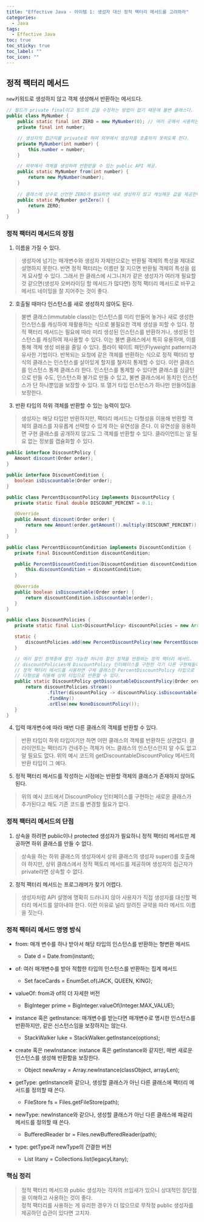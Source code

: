 ```yaml
---
title: "Effective Java - 아이템 1: 생성자 대신 정적 팩터리 메서드를 고려하라"
categories:
  - Java
tags:
  - Effective Java
toc: true
toc_sticky: true
toc_label: ""
toc_icon: ""
---
```


## 정적 팩터리 메서드
`new`키워드로 생성하지 않고 객체 생성해서 반환하는 메서드다.

```java
// 필드가 private final이고 필드의 값을 수정하는 방법이 없기 때문에 불변 클래스다.
public class MyNumber {
    public static final int ZERO = new MyNumber(0); // 여러 곳에서 사용하는 값을 캐싱.
    private final int number;

    // 생성자의 접근자를 private로 하여 외부에서 생성자를 호출하지 못하도록 한다.
    private MyNumber(int number) {
        this.number = number;
    }

    // 외부에서 객체를 생성하여 반환받을 수 있는 public API 제공.
    public static MyNumber from(int number) {
        return new MyNumber(number);
    }
    
    // 클래스에 상수로 선언한 ZERO가 필요하면 새로 생성하지 않고 캐싱해둔 값을 제공한다.
    public static MyNumber getZero() {
        return ZERO;
    }
}
```

### 정적 팩터리 메서드의 장점

1. 이름을 가질 수 있다.
> 생성자에 넘기는 매개변수와 생성자 자체만으로는 반환될 객체의 특성을 제대로 설명하지 못한다.
> 반면 정적 팩터리는 이름만 잘 지으면 반환될 객체의 특성을 쉽게 묘사할 수 있다.
> 그래서 한 클래스에 시그니처가 같은 생성자가 여러개 필요할 것 같으면(생성자 오버라이딩 할 메서드가 많다면) 
> 정적 팩터리 메서드로 바꾸고 메서드 네이밍을 잘 지어주는 것이 좋다.
2. 호출될 때마다 인스턴스를 새로 생성하지 않아도 된다.
> 불변 클래스(immutable class)는 인스턴스를 미리 만들어 놓거나 
> 새로 생성한 인스턴스를 캐싱하여 재활용하는 식으로 불필요한 객체 생성을 피할 수 있다.
> 정적 팩터리 메서드는 필요에 따라 미리 생성된 인스턴스를 반환하거나, 
> 생성된 인스턴스를 캐싱하여 재사용할 수 있다. 이는 불변 클래스에서 특히 유용하며, 이를 통해 객체 생성 비용을 줄일 수 있다.
> 플라이 웨이트 패턴(Flyweight pattern)과 유사한 기법이다.
> 반복되는 요청에 같은 객체를 반환하는 식으로 정적 팩터리 방식의 클래스는 인스턴스를 살아있게 할지를 철저히 통제할 수 있다.
> 이런 클래스를 인스턴스 통제 클래스라 한다.
> 인스턴스를 통제할 수 있다면 클래스를 싱글턴으로 만들 수도, 인스턴스화 불가로 만들 수 있고,
> 불변 클래스에서 동치인 인스턴스가 단 하나뿐임을 보장할 수 있다.
> 또 열거 타입 인스턴스가 하나만 만들어짐을 보장한다.
3. 반환 타입의 하위 객체를 반환할 수 있는 능력이 있다.
> 생성자는 해당 타입만 반환하지만, 팩터리 메서드는 다형성을 이용해 반환할 객체의 클래스를 자유롭게 선택할 수 있게 하는 유연성을 준다.
> 이 유연성을 응용하면 구현 클래스를 공개하지 않고도 그 객체를 반환할 수 있다.
> 클라이언트는 알 필요 없는 정보를 캡슐화할 수 있다.
 ```java
public interface DiscountPolicy {
    Amount discount(Order order);
}

public interface DiscountCondition {
    boolean isDiscountable(Order order);
}

public class PercentDiscountPolicy implements DiscountPolicy {
    private static final double DISCOUNT_PERCENT = 0.1;

    @Override
    public Amount discount(Order order) {
        return new Amount(order.getAmount().multiply(DISCOUNT_PERCENT));
    }
}

public class PercentDiscountCondition implements DiscountCondition {
    private final DiscountCondition discountCondition;

    public PercentDiscountCondition(DiscountCondition discountCondition) {
        this.discountCondition = discountCondition;
    }
    
    @Override
    public boolean isDiscountable(Order order) {
        return discountCondition.isDiscountable(order);
    }
}

public class DiscountPolicies {
    private static final List<DiscountPolicy> discountPolicies = new ArrayList<>();

    static {
        discountPolicies.add(new PercentDiscountPolicy(new PercentDiscountCondition()));
    }

    // 여러 할인 정책중에 할인 가능한 하나의 할인 정책을 반환하는 정적 팩터리 메서드.
    // discountPolicies에 DiscountPolicy 인터페이스를 구현한 각기 다른 구현체들이 들어있다.
    // 정적 팩터리 메서드를 사용하면 구체 클래스인 PercentDiscountPolicy 타입으로 반환하지 않고,
    // 다형성을 이용해 상위 타입으로 반환할 수 있다.
    public static DiscountPolicy getDiscountableDiscountPolicy(Order order) {
        return discountPolicies.stream()
                .filter(discountPolicy -> discountPolicy.isDiscountable(order))
                .findAny()
                .orElse(new NoneDiscountPolicy());
    }
}
```
4. 입력 매개변수에 따라 매번 다른 클래스의 객체를 반환할 수 있다.
> 반환 타입이 하위 타입이기만 하면 어떤 클래스의 객체를 반환하든 상관없다.
> 클라이언트는 팩터리가 건네주는 객체가 어느 클래스의 인스턴스인지 알 수도 없고 알 필요도 없다.
> 위의 예시 코드의 getDiscountableDiscountPolicy 메서드의 반환 타입이 그 예다.
5. 정적 팩터리 메서드를 작성하는 시점에는 반환할 객체의 클래스가 존재하지 않아도 된다.
> 위의 예시 코드에서 DiscountPolicy 인터페이스를 구현하는 새로운 클래스가 추가된다고 해도 기존 코드를 변경할 필요가 없다.

### 정적 팩터리 메서드의 단점

1. 상속을 하려면 public이나 protected 생성자가 필요하니 정적 팩터리 메서드만 제공하면 하위 클래스를 만들 수 없다.
> 상속을 하는 하위 클래스의 생성자에서 상위 클래스의 생성자 super()를 호출해야 하지만,
> 상위 클래스에서 정적 팩토리 메서드를 제공하며 생성자의 접근자가 private라면 상속할 수 없다. 
2. 정적 팩터리 메서드는 프로그래머가 찾기 어렵다.
> 생성자처럼 API 설명에 명확히 드러나지 않아 사용자가 직접 생성자를 대신할 팩터리 메서드를 알아내야 한다.
> 이런 이유로 널리 알려진 규약을 따라 메서드 이름을 짓는다.

### 정적 팩터리 메서드 명명 방식
- from: 매개 변수를 하나 받아서 해당 타입의 인스턴스를 반환하는 형변환 메서드
  - Date d = Date.from(instant);

- of: 여러 매개변수를 받아 적합한 타입의 인스턴스를 반환하는 집계 메서드
  - Set<Rank> faceCards = EnumSet.of(JACK, QUEEN, KING);

- valueOf: from과 of의 더 자세한 버전
  - BigInteger prime = BigInteger.valueOf(Integer.MAX_VALUE);

- instance 혹은 getInstance: 매개변수를 받는다면 매개변수로 명시한 인스턴스를 반환하지만, 같은 신스턴스임을 보장하지는 않는다.
  - StackWalker luke = StackWalker.getInstance(options);

- create 혹은 newInstance: instance 혹은 getInstance와 같지만, 매번 새로운 인스턴스를 생성해 반환함을 보장한다.
  - Object newArray = Array.newInstance(classObject, arrayLen);

- getType: getInstance와 같으나, 생성할 클래스가 아닌 다른 클래스에 팩터리 메서드를 정의할 때 쓴다.
  - FileStore fs = Files.getFileStore(path);

- newType: newInstance와 같으나, 생성할 클래스가 아닌 다른 클래스에 패겉리 메서드를 정의할 때 쓴다.
  - BufferedReader br = Files.newBufferedReader(path);

- type: getType과 newType의 간결한 버전
  - List<Complaint> litany = Collections.list(legacyLitany);

### 핵심 정리
> 정적 팩터리 메서드와 public 생성자는 각자의 쓰임새가 있으니 상대적인 장단점을 이해하고 사용하는 것이 좋다.<br>
> 정적 팩터리를 사용하는 게 유리한 경우가 더 많으므로 무작정 public 생성자를 제공하던 습관이 있다면 고치자.
